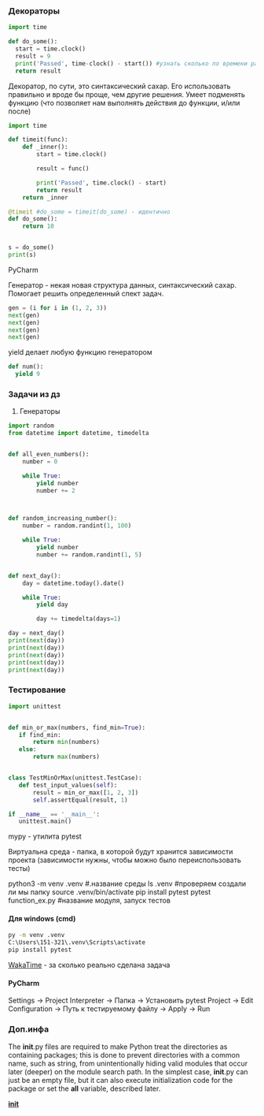 ### Декораторы
```python
import time

def do_some():
  start = time.clock()
  result = 9
  print('Passed', time-clock() - start()) #узнать сколько по времени работает функция
  return result
```
Декоратор, по сути, это синтаксический сахар. Его использовать правильно и вроде бы проще, чем другие решения. Умеет подменять функцию (что позволяет нам выполнять действия до функции, и/или  после)
```python
import time

def timeit(func):
    def _inner():
        start = time.clock()

        result = func()

        print('Passed', time.clock() - start)
        return result
    return _inner

@timeit #do_some = timeit(do_some) - идентично
def do_some():
    return 10


s = do_some()
print(s)
```

PyCharm 

Генератор - некая новая структура данных, синтаксический сахар. Помогает решить определенный спект задач.

```python
gen = (i for i in (1, 2, 3))
next(gen)
next(gen)
next(gen)
next(gen)
```

yield делает любую функцию генератором

```python
def num():
  yield 9
```

### Задачи из дз

1. Генераторы

```python
import random
from datetime import datetime, timedelta


def all_even_numbers():
    number = 0

    while True:
        yield number
        number += 2



def random_increasing_number():
    number = random.randint(1, 100)

    while True:
        yield number
        number += random.randint(1, 5)


def next_day():
    day = datetime.today().date()

    while True:
        yield day

        day += timedelta(days=1)

day = next_day()
print(next(day))
print(next(day))
print(next(day))
print(next(day))
print(next(day))
```

### Тестирование

 ```python
 import unittest


def min_or_max(numbers, find_min=True):
    if find_min:
        return min(numbers)
    else:
        return max(numbers)


class TestMinOrMax(unittest.TestCase):
    def test_input_values(self):
        result = min_or_max([1, 2, 3])
        self.assertEqual(result, 1)

if __name__ == '__main__':
    unittest.main()
```

mypy - утилита
pytest

Виртуальна среда - папка, в которой будут хранится зависимости проекта (зависимости нужны, чтобы можно было переиспользовать тесты)    

python3 -m venv .venv #.название среды
ls .venv #проверяем создали ли мы папку
source .venv/bin/activate 
pip install pytest
pytest function_ex.py #название модуля, запуск тестов


#### Для windows (cmd)
```cmd
py -m venv .venv
C:\Users\151-321\.venv\Scripts\activate
pip install pytest
```

[WakaTime](https://wakatime.com/) - за сколько реально сделана задача

#### PyCharm

Settings -> Project Interpreter -> Папка -> Установить pytest
Project -> Edit Configuration -> Путь к тестируемому файлу -> Apply -> Run


### Доп.инфа

The __init__.py files are required to make Python treat the directories as containing packages; this is done to prevent directories with a common name, such as string, from unintentionally hiding valid modules that occur later (deeper) on the module search path. In the simplest case, __init__.py can just be an empty file, but it can also execute initialization code for the package or set the __all__ variable, described later.

[__init__](https://ru.stackoverflow.com/questions/420987/%D0%9E%D0%B1%D1%80%D0%B0%D1%89%D0%B5%D0%BD%D0%B8%D0%B5-%D0%BA-%D1%84%D1%83%D0%BD%D0%BA%D1%86%D0%B8%D0%B8-%D0%B7%D0%B0%D0%B4%D0%B0%D0%BD%D0%BD%D0%BE%D0%B9-%D0%B2-init-py)
